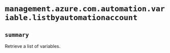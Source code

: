 # `management.azure.com.automation.variable.listbyautomationaccount`

## `summary`
Retrieve a list of variables.


